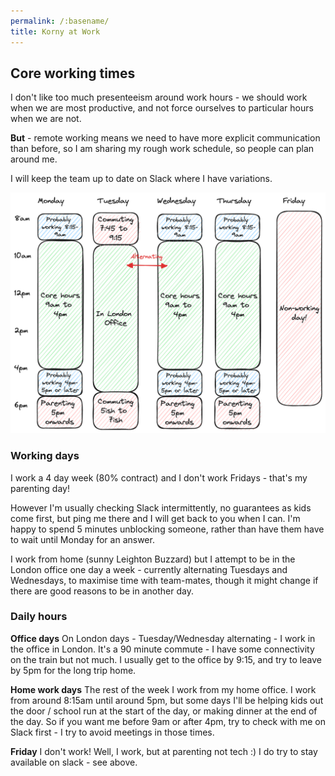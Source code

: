 ```yaml
---
permalink: /:basename/
title: Korny at Work
---
```


## Core working times

I don't like too much presenteeism around work hours - we should work when we are most productive, and not force ourselves to particular hours when we are not.

**But** - remote working means we need to have more explicit communication than before, so I am sharing my rough work schedule, so people can plan around me.

I will keep the team up to date on Slack where I have variations.

![Korny working week calendar](/assets/images/work_week.png)

### Working days

I work a 4 day week (80% contract) and I don't work Fridays - that's my parenting day!

However I'm usually checking Slack intermittently, no guarantees as kids come first, but ping me there and I will get back to you when I can. I'm happy to spend 5 minutes unblocking someone, rather than have them have to wait until Monday for an answer.

I work from home (sunny Leighton Buzzard) but I attempt to be in the London office one day a week - currently alternating Tuesdays and Wednesdays, to maximise time with team-mates, though it might change if there are good reasons to be in another day.

### Daily hours

**Office days** On London days - Tuesday/Wednesday alternating - I work in the office in London.  It's a 90 minute commute - I have some connectivity on the train but not much. I usually get to the office by 9:15, and try to leave by 5pm for the long trip home.

**Home work days** The rest of the week I work from my home office. I work from around 8:15am until around 5pm, but some days I'll be helping kids out the door / school run at the start of the day, or making dinner at the end of the day.  So if you want me before 9am or after 4pm, try to check with me on Slack first - I try to avoid meetings in those times.

**Friday** I don't work! Well, I work, but at parenting not tech :)  I do try to stay available on slack - see above.

